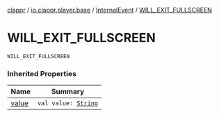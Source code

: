 [clappr](../../index.md) / [io.clappr.player.base](../index.md) / [InternalEvent](index.md) / [WILL_EXIT_FULLSCREEN](.)

# WILL_EXIT_FULLSCREEN

`WILL_EXIT_FULLSCREEN`

### Inherited Properties

| Name | Summary |
|---|---|
| [value](value.md) | `val value: `[`String`](https://kotlinlang.org/api/latest/jvm/stdlib/kotlin/-string/index.html) |
